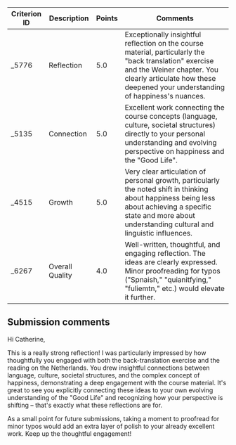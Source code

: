 | Criterion ID | Description | Points | Comments |
|---|---|---|---|
| _5776 | Reflection | 5.0 | Exceptionally insightful reflection on the course material, particularly the "back translation" exercise and the Weiner chapter. You clearly articulate how these deepened your understanding of happiness's nuances. |
| _5135 | Connection | 5.0 | Excellent work connecting the course concepts (language, culture, societal structures) directly to your personal understanding and evolving perspective on happiness and the "Good Life". |
| _4515 | Growth | 5.0 | Very clear articulation of personal growth, particularly the noted shift in thinking about happiness being less about achieving a specific state and more about understanding cultural and linguistic influences. |
| _6267 | Overall Quality | 4.0 | Well-written, thoughtful, and engaging reflection. The ideas are clearly expressed. Minor proofreading for typos ("Spnaish," "quianitfying," "fuliemtn," etc.) would elevate it further. |

## Submission comments

Hi Catherine,

This is a really strong reflection! I was particularly impressed by how thoughtfully you engaged with both the back-translation exercise and the reading on the Netherlands. You drew insightful connections between language, culture, societal structures, and the complex concept of happiness, demonstrating a deep engagement with the course material. It's great to see you explicitly connecting these ideas to your own evolving understanding of the "Good Life" and recognizing how your perspective is shifting – that's exactly what these reflections are for.

As a small point for future submissions, taking a moment to proofread for minor typos would add an extra layer of polish to your already excellent work. Keep up the thoughtful engagement!
